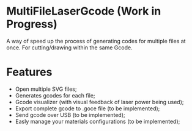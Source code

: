 # MultiFileLaserGcode (Work in Progress)
A way of speed up the process of generating codes for multiple files at once. For cutting/drawing within the same Gcode.

# Features

- Open multiple SVG files;
- Generates gcodes for each file;
- Gcode visualizer (with visual feedback of laser power being used);
- Export complete gcode to .goce file (to be implemented);
- Send gcode over USB (to be implemented);
- Easly manage your materials configurations (to be implemented);
